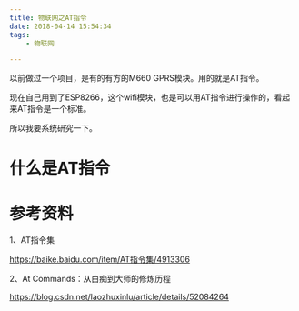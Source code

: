 ```yaml
---
title: 物联网之AT指令
date: 2018-04-14 15:54:34
tags:
	- 物联网

---
```




以前做过一个项目，是有的有方的M660 GPRS模块。用的就是AT指令。

现在自己用到了ESP8266，这个wifi模块，也是可以用AT指令进行操作的，看起来AT指令是一个标准。

所以我要系统研究一下。



# 什么是AT指令







# 参考资料

1、AT指令集

https://baike.baidu.com/item/AT指令集/4913306

2、At Commands：从白痴到大师的修炼历程

https://blog.csdn.net/laozhuxinlu/article/details/52084264